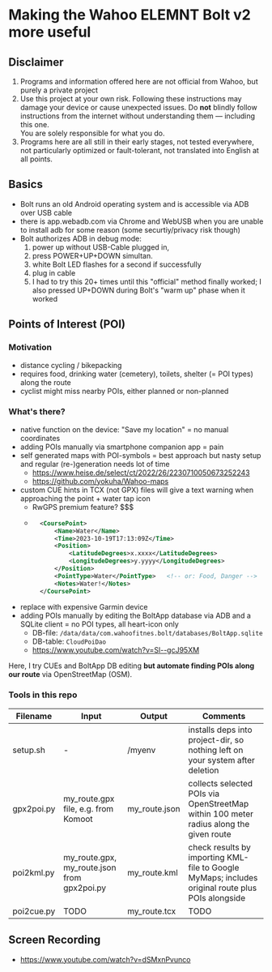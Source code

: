 # Making the Wahoo ELEMNT Bolt v2 more useful


## Disclaimer

1. Programs and information offered here are not official from Wahoo, but purely a private project
2. Use this project at your own risk.
	Following these instructions may damage your device or cause unexpected issues.
	Do **not** blindly follow instructions from the internet without understanding them — including this one.  
	You are solely responsible for what you do.
3. Programs here are all still in their early stages, 
	not tested everywhere, not particularly optimized or fault-tolerant, 
	not translated into English at all points.


## Basics

- Bolt runs an old Android operating system and is accessible via ADB over USB cable
- there is app.webadb.com via Chrome and WebUSB when you are unable to install adb for some reason (some securtiy/privacy risk though)
- Bolt authorizes ADB in debug mode:
	1. power up without USB-Cable plugged in, 
	2. press POWER+UP+DOWN simultan.
	3. white Bolt LED flashes for a second if successfully
	4. plug in cable
	5. I had to try this 20+ times until this "official" method finally worked; 
		I also pressed UP+DOWN during Bolt's "warm up" phase when it worked



## Points of Interest (POI)

### Motivation

- distance cycling / bikepacking
- requires food, drinking water (cemetery), toilets, shelter (= POI types) along the route
- cyclist might miss nearby POIs, either planned or non-planned


### What's there?

- native function on the device: "Save my location" = no manual coordinates
- adding POIs manually via smartphone companion app = pain
- self generated maps with POI-symbols = best approach but nasty setup and regular (re-)generation needs lot of time
	- https://www.heise.de/select/ct/2022/26/2230710050673252243
	- https://github.com/yokuha/Wahoo-maps
- custom CUE hints in TCX (not GPX) files will give a text warning when approaching the point + water tap icon
	- RwGPS premium feature? $$$
	- ```xml
		<CoursePoint> 
			<Name>Water</Name> 
			<Time>2023-10-19T17:13:09Z</Time> 
			<Position> 
				<LatitudeDegrees>x.xxxx</LatitudeDegrees> 
				<LongitudeDegrees>y.yyyy</LongitudeDegrees> 
			</Position> 
			<PointType>Water</PointType>   <!-- or: Food, Danger -->
			<Notes>Water!</Notes> 
		</CoursePoint>
		```
- replace with expensive Garmin device
- adding POIs manually by editing the BoltApp database via ADB and a SQLite client = no POI types, all heart-icon only
	- DB-file: `/data/data/com.wahoofitnes.bolt/databases/BoltApp.sqlite`
	- DB-table: `CloudPoiDao`
	- https://www.youtube.com/watch?v=Sl--gcJ95XM


Here, I try CUEs and BoltApp DB editing **but automate finding POIs along our route** via OpenStreetMap (OSM).
  
  


### Tools in this repo

| Filename     | Input                                             | Output             | Comments
|--------------|---------------------------------------------------|--------------------|-------------------------------------
| setup.sh     | -                                                 | /myenv             | installs deps into project-dir, so nothing left on your system after deletion
| gpx2poi.py   | my\_route.gpx file, e.g. from Komoot              | my\_route.json     | collects selected POIs via OpenStreetMap within 100 meter radius along the given route
| poi2kml.py   | my\_route.gpx,<br>my\_route.json from gpx2poi.py  | my\_route.kml      | check results by importing KML-file to Google MyMaps; includes original route plus POIs alongside
| poi2cue.py   | TODO                                              | my\_route.tcx      | TODO

  
  


## Screen Recording

- https://www.youtube.com/watch?v=dSMxnPvunco



